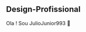 ## Design-Profissional
Ola ! Sou JulioJunior993 👋

<!--



- 🔭 Trabalho como Motorista.
- 🌱 Estudando Desenvolvimento e Analise de Sistemas...
- 😄 Pronouns: Ele/dele

-->
